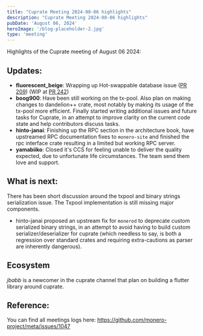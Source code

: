 ```yaml
---
title: "Cuprate Meeting 2024-08-06 highlights"
description: "Cuprate Meeting 2024-08-06 highlights"
pubDate: 'August 06, 2024'
heroImage: '/blog-placeholder-2.jpg'
type: 'meeting'
---
```


Highlights of the Cuprate meeting of August 06 2024:

## Updates:

- **fluorescent_beige**: Wrapping up Hot-swappable database issue ([PR 209](https://github.com/Cuprate/cuprate/issues/209)) (WIP at [PR 242](https://github.com/Cuprate/cuprate/pull/242))
- **boog900**: Have been still working on the tx-pool. Also plan on making changes to dandelion++ crate, most notably by making its usage of the tx-pool more efficient. Finally started writing additional issues and future tasks for Cuprate, in an attempt to improve clarity on the current code state and help contributors discuss tasks.
- **hinto-janai**: Finishing up the RPC section in the architecture book, have upstreamed RPC documentation fixes to `monero-site` and finished the rpc interface crate resulting in a limited but working RPC server.
- **yamabiiko**: Closed it's CCS for feeling unable to deliver the quality expected, due to unfortunate life circumstances. The team send them love and support.

## What is next:

There has been short discussion around the txpool and binary strings serialization issue. The Txpool implementation is still missing major components.
- hinto-janai proposed an upstream fix for `monerod` to deprecate custom serialized binary strings, in an attempt to avoid having to build
custom serializer/deserializer for cuprate (which needless to say, is both a regression over standard crates and requiring extra-cautions as parser are inherently dangerous). 

## Ecosystem

*jbabb* is a newcomer in the cuprate channel that plan on building a flutter library around cuprate.  

## Reference:

You can find all meetings logs here: https://github.com/monero-project/meta/issues/1047
